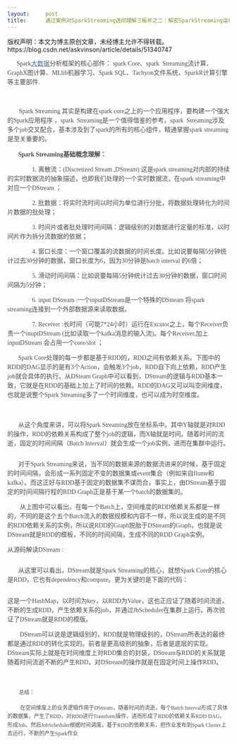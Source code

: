```yaml
---
layout:     post
title:      通过案例对SparkStreaming透彻理解三板斧之二：解密SparkStreaming运行机制和架构进阶之运行机制和架构
---
```

<div id="article_content" class="article_content clearfix csdn-tracking-statistics" data-pid="blog" data-mod="popu_307" data-dsm="post">
								<div class="article-copyright">
					版权声明：本文为博主原创文章，未经博主允许不得转载。					https://blog.csdn.net/askvinson/article/details/51340747				</div>
								            <link rel="stylesheet" href="https://csdnimg.cn/release/phoenix/template/css/ck_htmledit_views-f76675cdea.css">
						<div class="htmledit_views" id="content_views">
                
<p style="color:rgb(75,75,75);font-family:georgia, verdana, Arial, helvetica, 'sans-seriff';font-size:13px;line-height:20.8px;">
<span style="line-height:21px;font-family:'Microsoft YaHei';font-size:14px;">      Spark<a title="大数据" href="http://www.thebigdata.cn/" rel="nofollow" style="color:rgb(67,113,166);">大数据</a>分析框架的核心部件： spark Core、spark  Streaming流计算、GraphX图计算、MLlib机器学习、Spark
 SQL、Tachyon文件系统、SparkR计算引擎等主要部件.</span></p>
<p style="color:rgb(75,75,75);font-family:georgia, verdana, Arial, helvetica, 'sans-seriff';font-size:13px;line-height:20.8px;">
<span style="line-height:19.5px;font-family:'Microsoft YaHei';">　　<img alt="" src="http://images2015.cnblogs.com/blog/948437/201605/948437-20160503161530841-167128522.png" style="border:0px;"></span></p>
<p style="color:rgb(75,75,75);font-family:georgia, verdana, Arial, helvetica, 'sans-seriff';font-size:13px;line-height:20.8px;">
<span style="line-height:19.5px;font-family:Calibri;">　　<span style="line-height:21px;font-family:'Microsoft YaHei';font-size:14px;">Spark Streaming 其实是构建在spark core之上的一个应用程序，要构建一个强大的Spark应用程序 ，spark  Streaming是一个值得借鉴的参考，spark  Streaming涉及多个job交叉配合，基本涉及到了spark的所有的核心组件，精通掌握spark
 streaming是至关重要的。</span></span></p>
<p style="color:rgb(75,75,75);font-family:georgia, verdana, Arial, helvetica, 'sans-seriff';line-height:20.8px;">
<span style="line-height:19.5px;font-family:Calibri;"><span style="line-height:21px;font-family:'Microsoft YaHei';"></span></span></p>
<p style="font-size:13px;color:rgb(75,75,75);font-family:georgia, verdana, Arial, helvetica, 'sans-seriff';line-height:20.8px;">
<strong><span style="line-height:21px;font-family:'Microsoft YaHei';font-size:14px;">       Spark Streaming基础概念理解：</span></strong></p>
<p style="font-size:13px;color:rgb(75,75,75);font-family:georgia, verdana, Arial, helvetica, 'sans-seriff';line-height:20.8px;">
<span style="line-height:21px;font-family:'Microsoft YaHei';font-size:14px;">　　　　1. 离散流：(Discretized Stream ,DStream):这是spark streaming对内部的持续的实时数据流的抽象描述，也即我们处理的一个实时数据流，在spark streaming中对应一个DStream ；</span></p>
<p style="font-size:13px;color:rgb(75,75,75);font-family:georgia, verdana, Arial, helvetica, 'sans-seriff';line-height:20.8px;">
<span style="line-height:21px;font-family:'Microsoft YaHei';font-size:14px;">　　　　2. 批数据：将实时流时间以时间为单位进行分批，将数据处理转化为时间片数据的批处理；</span></p>
<p style="font-size:13px;color:rgb(75,75,75);font-family:georgia, verdana, Arial, helvetica, 'sans-seriff';line-height:20.8px;">
<span style="line-height:21px;font-family:'Microsoft YaHei';font-size:14px;">　　　　3. 时间片或者批处理时间间隔：逻辑级别的对数据进行定量的标准，以时间片作为拆分流数据的依据；</span></p>
<p style="font-size:13px;color:rgb(75,75,75);font-family:georgia, verdana, Arial, helvetica, 'sans-seriff';line-height:20.8px;">
<span style="line-height:21px;font-family:'Microsoft YaHei';font-size:14px;">　　　　4. 窗口长度：一个窗口覆盖的流数据的时间长度。比如说要每隔5分钟统计过去30分钟的数据，窗口长度为6，因为30分钟是batch interval 的6倍；</span></p>
<p style="font-size:13px;color:rgb(75,75,75);font-family:georgia, verdana, Arial, helvetica, 'sans-seriff';line-height:20.8px;">
<span style="line-height:21px;font-family:'Microsoft YaHei';font-size:14px;">　　　　5. 滑动时间间隔：比如说要每隔5分钟统计过去30分钟的数据，窗口时间间隔为5分钟；</span></p>
<p style="font-size:13px;color:rgb(75,75,75);font-family:georgia, verdana, Arial, helvetica, 'sans-seriff';line-height:20.8px;">
<span style="line-height:21px;font-family:'Microsoft YaHei';font-size:14px;">　　　　6. input DStream :一个inputDStream是一个特殊的DStream 将spark streaming连接到一个外部数据源来读取数据。</span></p>
<p style="font-size:13px;color:rgb(75,75,75);font-family:georgia, verdana, Arial, helvetica, 'sans-seriff';line-height:20.8px;">
<span style="line-height:21px;font-family:'Microsoft YaHei';font-size:14px;">　　　　7. Receiver :长时间（可能7*24小时）运行在Excutor之上，每个Receiver负责一个inuptDStream (比如读取一个kafka消息的输入流)。每个Receiver,加上inputDStream 会占用一个core/slot ；</span></p>
<p style="font-size:13px;color:rgb(75,75,75);font-family:georgia, verdana, Arial, helvetica, 'sans-seriff';line-height:20.8px;">
<span style="line-height:21px;font-family:'Microsoft YaHei';font-size:14px;"><span style="color:rgb(75,75,75);font-family:'Microsoft YaHei';font-size:14px;line-height:21px;">       Spark Core处理的每一步都是基于RDD的，RDD之间有依赖关系。下图中的RDD的DAG显示的是有3个Action，会触发3个job，RDD自下向上依赖，RDD产生job就会具体的执行。从DSteam
 Graph中可以看到，DStream的逻辑与RDD基本一致，它就是在RDD的基础上加上了时间的依赖。RDD的DAG又可以叫空间维度，也就是说整个Spark Streaming多了一个时间维度，也可以成为时空维度。</span><br></span></p>
<p style="font-size:13px;color:rgb(75,75,75);font-family:georgia, verdana, Arial, helvetica, 'sans-seriff';line-height:20.8px;">
<span style="line-height:21px;font-family:'Microsoft YaHei';font-size:14px;"><span style="color:rgb(75,75,75);font-family:'Microsoft YaHei';font-size:14px;line-height:21px;">   <img alt="" src="http://images2015.cnblogs.com/blog/948437/201605/948437-20160503153415294-1829221977.png"></span></span></p>
<p style="font-size:13px;color:rgb(75,75,75);font-family:georgia, verdana, Arial, helvetica, 'sans-seriff';line-height:20.8px;">
<span style="line-height:21px;font-family:'Microsoft YaHei';font-size:14px;"><span style="color:rgb(75,75,75);font-family:'Microsoft YaHei';font-size:14px;line-height:21px;"><span style="color:rgb(75,75,75);font-family:'Microsoft YaHei';font-size:14px;line-height:21px;"> 
      从这个角度来讲，可以将Spark Streaming放在坐标系中。其中Y轴就是对RDD的操作，RDD的依赖关系构成了整个job的逻辑，而X轴就是时间。随着时间的流逝，固定的时间间隔（Batch Interval）就会生成一个job实例，进而在集群中运行。</span><br></span></span></p>
<p style="font-size:13px;color:rgb(75,75,75);font-family:georgia, verdana, Arial, helvetica, 'sans-seriff';line-height:20.8px;">
<span style="line-height:21px;font-family:'Microsoft YaHei';font-size:14px;"><span style="color:rgb(75,75,75);font-family:'Microsoft YaHei';font-size:14px;line-height:21px;"><span style="color:rgb(75,75,75);font-family:'Microsoft YaHei';font-size:14px;line-height:21px;"><img alt="" src="http://images2015.cnblogs.com/blog/948437/201605/948437-20160503153544622-353722546.png"><br></span></span></span></p>
<p style="font-size:13px;color:rgb(75,75,75);font-family:georgia, verdana, Arial, helvetica, 'sans-seriff';line-height:20.8px;">
<span style="line-height:21px;font-family:'Microsoft YaHei';font-size:14px;"><span style="color:rgb(75,75,75);font-family:'Microsoft YaHei';font-size:14px;line-height:21px;"><span style="color:rgb(75,75,75);font-family:'Microsoft YaHei';font-size:14px;line-height:21px;"></span></span></span></p>
<p style="color:rgb(75,75,75);font-family:georgia, verdana, Arial, helvetica, 'sans-seriff';font-size:13px;line-height:20.8px;">
<span style="line-height:21px;font-family:'Microsoft YaHei';font-size:14px;">       对于Spark Streaming来说，当不同的数据来源的数据流进来的时候，基于固定的时间间隔，会形成一系列固定不变的数据集或event集合（例如来自flume和kafka）。而这正好与RDD基于固定的数据集不谋而合，事实上，由DStream基于固定的时间间隔行程的RDD Graph正是基于某一个batch的数据集的。</span></p>
<p style="color:rgb(75,75,75);font-family:georgia, verdana, Arial, helvetica, 'sans-seriff';font-size:13px;line-height:20.8px;">
<span style="line-height:21px;font-family:'Microsoft YaHei';font-size:14px;">　　从上图中可以看出，在每一个Batch上，空间维度的RDD依赖关系都是一样的，不同的是这个五个Batch流入的数据规模和内容不一样，所以说生成的是不同的RDD依赖关系的实例，所以说RDD的Graph脱胎于DStream的Graph，也就是说DStream就是RDD的模板，不同的时间间隔，生成不同的RDD Graph实例。</span></p>
<span style="line-height:21px;color:rgb(75,75,75);font-size:14px;font-family:'Microsoft YaHei';">从源码解读</span><span style="line-height:21px;color:rgb(75,75,75);font-size:14px;font-family:Calibri;"><span style="font-family:'Microsoft YaHei';">DStream :</span></span><br><p style="font-size:13px;color:rgb(75,75,75);font-family:georgia, verdana, Arial, helvetica, 'sans-seriff';line-height:20.8px;">
<span style="line-height:21px;font-family:'Microsoft YaHei';font-size:14px;"><span style="color:rgb(75,75,75);font-family:'Microsoft YaHei';font-size:14px;line-height:21px;"><span style="color:rgb(75,75,75);font-family:'Microsoft YaHei';font-size:14px;line-height:21px;"><span style="line-height:21px;color:rgb(75,75,75);font-size:14px;font-family:Calibri;"><span style="font-family:'Microsoft YaHei';"><img alt="" src="http://images2015.cnblogs.com/blog/948437/201605/948437-20160503153903794-975518658.png"><br></span></span></span></span></span></p>
<p style="font-size:13px;color:rgb(75,75,75);font-family:georgia, verdana, Arial, helvetica, 'sans-seriff';line-height:20.8px;">
<span style="line-height:21px;font-family:'Microsoft YaHei';font-size:14px;"><span style="color:rgb(75,75,75);font-family:'Microsoft YaHei';font-size:14px;line-height:21px;"><span style="color:rgb(75,75,75);font-family:'Microsoft YaHei';font-size:14px;line-height:21px;"><span style="line-height:21px;color:rgb(75,75,75);font-size:14px;font-family:Calibri;"><span style="font-family:'Microsoft YaHei';"><span style="color:rgb(75,75,75);font-family:'Microsoft YaHei';font-size:14px;line-height:21px;"> 
      从这里可以看出，DStream就是Spark Streaming的核心，就想Spark Core的核心是RDD，它也有dependency和compute。更为关键的是下面的代码：</span><br></span></span></span></span></span></p>
<p style="font-size:13px;color:rgb(75,75,75);font-family:georgia, verdana, Arial, helvetica, 'sans-seriff';line-height:20.8px;">
<span style="line-height:21px;font-family:'Microsoft YaHei';font-size:14px;"><span style="color:rgb(75,75,75);font-family:'Microsoft YaHei';font-size:14px;line-height:21px;"><span style="color:rgb(75,75,75);font-family:'Microsoft YaHei';font-size:14px;line-height:21px;"><span style="line-height:21px;color:rgb(75,75,75);font-size:14px;font-family:Calibri;"><span style="font-family:'Microsoft YaHei';"><span style="color:rgb(75,75,75);font-family:'Microsoft YaHei';font-size:14px;line-height:21px;"><img alt="" src="http://images2015.cnblogs.com/blog/948437/201605/948437-20160503153952701-11495926.png"><br></span></span></span></span></span></span></p>
<p style="color:rgb(75,75,75);font-family:georgia, verdana, Arial, helvetica, 'sans-seriff';line-height:20.8px;">
<span style="line-height:21px;font-family:'Microsoft YaHei';"><span style="color:rgb(75,75,75);font-family:'Microsoft YaHei';line-height:21px;"><span style="color:rgb(75,75,75);font-family:'Microsoft YaHei';line-height:21px;"><span style="line-height:21px;color:rgb(75,75,75);font-family:Calibri;"><span style="font-family:'Microsoft YaHei';"><span style="color:rgb(75,75,75);font-family:'Microsoft YaHei';line-height:21px;"></span></span></span></span></span></span></p>
<p style="font-size:13px;color:rgb(75,75,75);font-family:georgia, verdana, Arial, helvetica, 'sans-seriff';line-height:20.8px;">
<span style="line-height:21px;font-family:'Microsoft YaHei';font-size:14px;">这是一个HashMap，以时间为key，以RDD为Value，这也正应证了随着时间流逝，不断的生成RDD，产生依赖关系的job，并通过JbScheduler在集群上运行。再次验证了DStream就是RDD的模版。</span></p>
<p style="font-size:13px;color:rgb(75,75,75);font-family:georgia, verdana, Arial, helvetica, 'sans-seriff';line-height:20.8px;">
<span style="line-height:21px;font-family:'Microsoft YaHei';font-size:14px;">　　DStream可以说是逻辑级别的，RDD就是物理级别的，DStream所表达的最终都是通过RDD的转化实现的。前者是更高级别的抽象，后者是底层的实现。DStream实际上就是在时间维度上对RDD集合的封装，DStream与RDD的关系就是随着时间流逝不断的产生RDD，对DStream的操作就是在固定时间上操作RDD。</span></p>
<p style="font-size:13px;color:rgb(75,75,75);font-family:georgia, verdana, Arial, helvetica, 'sans-seriff';line-height:20.8px;">
 </p>
<p style="color:rgb(75,75,75);font-family:georgia, verdana, Arial, helvetica, 'sans-seriff';line-height:20.8px;">
<span style="font-size:13px;">　　</span><span style="font-size:12px;">总结：</span></p>
<p style="color:rgb(75,75,75);font-family:georgia, verdana, Arial, helvetica, 'sans-seriff';line-height:20.8px;">
<span style="font-size:12px;">　     在空间维度上的业务逻辑作用于<span style="line-height:19.5px;font-family:Calibri;">DStream</span><span style="line-height:19.5px;font-family:'宋体';">，随着时间的流逝，每个</span><span style="line-height:19.5px;font-family:Calibri;">Batch Interval</span><span style="line-height:19.5px;font-family:'宋体';">形成了具体的数据集，产生了</span><span style="line-height:19.5px;font-family:Calibri;">RDD</span><span style="line-height:19.5px;font-family:'宋体';">，对</span><span style="line-height:19.5px;font-family:Calibri;">RDD</span><span style="line-height:19.5px;font-family:'宋体';">进行T</span><span style="line-height:19.5px;font-family:Calibri;">ransform</span><span style="line-height:19.5px;font-family:'宋体';">操作，进而形成了</span><span style="line-height:19.5px;font-family:Calibri;">RDD</span><span style="line-height:19.5px;font-family:'宋体';">的依赖关系</span><span style="line-height:19.5px;font-family:Calibri;">RDD
 DAG</span><span style="line-height:19.5px;font-family:'宋体';">，形成J</span><span style="line-height:19.5px;font-family:Calibri;">ob</span><span style="line-height:19.5px;font-family:'宋体';">。然后J</span><span style="line-height:19.5px;font-family:Calibri;">obScheduler</span><span style="line-height:19.5px;font-family:'宋体';">根据时间调度，基于</span><span style="line-height:19.5px;font-family:Calibri;">RDD</span><span style="line-height:19.5px;font-family:'宋体';">的依赖关系，把作业发布到</span><span style="line-height:19.5px;font-family:Calibri;">Spark
 Cluster</span><span style="line-height:19.5px;font-family:'宋体';">上去运行，不断的产生</span><span style="line-height:19.5px;font-family:Calibri;">Spark</span><span style="line-height:19.5px;font-family:'宋体';">作业</span></span></p>
<p style="color:rgb(75,75,75);font-family:georgia, verdana, Arial, helvetica, 'sans-seriff';line-height:20.8px;">
<span style="font-size:12px;"><span style="line-height:19.5px;font-family:'宋体';"></span></span><br></p>
            </div>
                </div>
